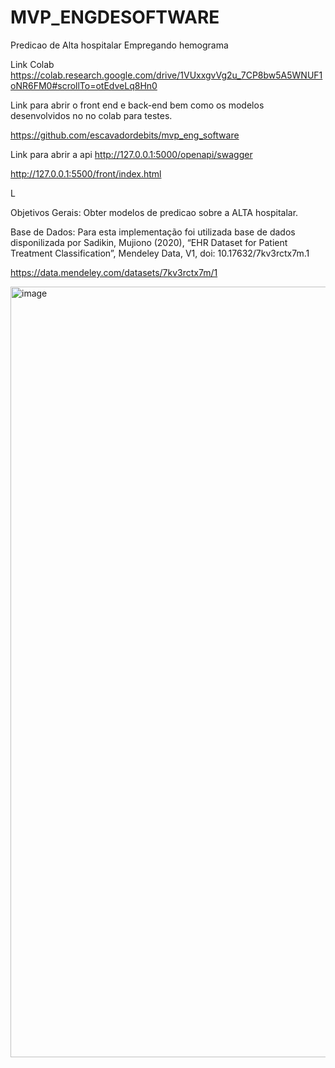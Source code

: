# MVP_ENGDESOFTWARE
Predicao de Alta hospitalar Empregando hemograma

Link Colab
https://colab.research.google.com/drive/1VUxxgvVg2u_7CP8bw5A5WNUF1oNR6FM0#scrollTo=otEdveLq8Hn0

Link para abrir o front end e back-end bem como os modelos desenvolvidos no no colab para testes.

https://github.com/escavadordebits/mvp_eng_software


Link para abrir a api
http://127.0.0.1:5000/openapi/swagger

http://127.0.0.1:5500/front/index.html

L


Objetivos Gerais:
Obter modelos de predicao sobre a ALTA hospitalar.

Base de Dados:
Para esta implementação foi utilizada base de dados disponilizada por Sadikin, Mujiono (2020), “EHR Dataset for Patient Treatment Classification”, Mendeley Data, V1, doi: 10.17632/7kv3rctx7m.1

https://data.mendeley.com/datasets/7kv3rctx7m/1

<img width="1233" alt="image" src="https://github.com/escavadordebits/MVP_ENGDESOFTWARE/assets/41688450/ca9cb799-507b-439a-ac2b-b0c916784b51">






